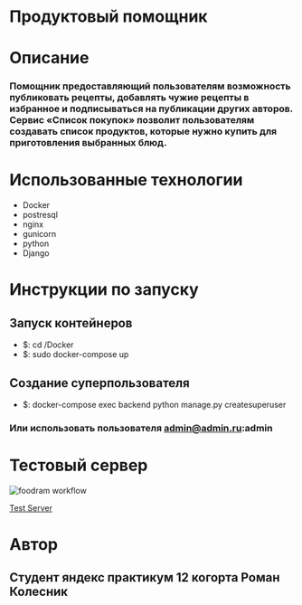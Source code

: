 # Продуктовый помощник

# Описание
### Помощник предоставляющий пользователям возможность публиковать рецепты, добавлять чужие рецепты в избранное и подписываться на публикации других авторов. Сервис «Список покупок» позволит пользователям создавать список продуктов, которые нужно купить для приготовления выбранных блюд.

# Использованные технологии
- Docker
- postresql
- nginx
- gunicorn
- python
- Django

# Инструкции по запуску
## Запуск контейнеров
- $: cd /Docker
- $: sudo docker-compose up

## Создание суперпользователя
- $: docker-compose exec backend python manage.py createsuperuser
### Или использовать пользователя admin@admin.ru:admin

# Тестовый сервер
![foodram workflow](https://github.com/KolesnikRV/foodgram-project-react/actions/workflows/foodram_workflow.yml/badge.svg?branch=master)

[Test Server](http://130.193.51.249/)

# Автор
## Студент яндекс практикум 12 когорта Роман Колесник